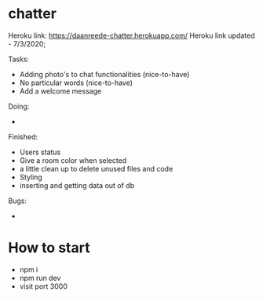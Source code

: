 # chatter

Heroku link: https://daanreede-chatter.herokuapp.com/
Heroku link updated - 7/3/2020;

Tasks:

- Adding photo's to chat functionalities (nice-to-have)
- No particular words (nice-to-have)
- Add a welcome message

Doing:

-

Finished:

- Users status
- Give a room color when selected
- a little clean up to delete unused files and code
- Styling
- inserting and getting data out of db

Bugs:

-

# How to start

- npm i
- npm run dev
- visit port 3000
